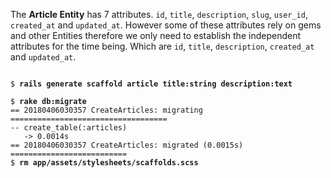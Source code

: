 The **Article Entity** has 7 attributes. `id`, `title`, `description`, `slug`, `user_id`, `created_at` and `updated_at`. However some of these attributes rely on gems and other Entities therefore we only need to establish the independent attributes for the time being. Which are `id`, `title`, `description`, `created_at` and `updated_at`.

<pre><code>
$ <b>rails generate scaffold article title:string description:text</b>

$ <b>rake db:migrate</b>
== 20180406030357 CreateArticles: migrating ===================================
-- create_table(:articles)
   -> 0.0014s
== 20180406030357 CreateArticles: migrated (0.0015s) ==========================
$ <b>rm app/assets/stylesheets/scaffolds.scss</b>
</pre></code>
